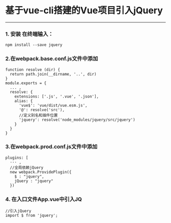 # 基于vue-cli搭建的Vue项目引入jQuery #
---

### 1. 安装 在终端输入： ###
```
npm install --save jquery
```

### 2.在webpack.base.conf.js文件中添加 ###
```
function resolve (dir) {
  return path.join(__dirname, '..', dir)
}
module.exports = {
  ... ,
  resolve: {
    extensions: ['.js', '.vue', '.json'],
    alias: {
      'vue$': 'vue/dist/vue.esm.js',
      '@': resolve('src'),
      //定义别名和插件位置
      'jquery': resolve('node_modules/jquery/src/jquery')
    }
  }
}
```

### 3.在webpack.prod.conf.js文件中添加 ###
```
plugins: [
  ··· ,
  //全局依赖jQuery
  new webpack.ProvidePlugin({
    $ : "jquery",
    jQuery : "jquery"
  })
```

### 4. 在入口文件App.vue中引入JQ ###
```
//引入jQuery
import $ from 'jquery';
```
